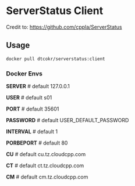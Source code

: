 # ServerStatus Client

Credit to: https://github.com/cppla/ServerStatus

## Usage

`docker pull dtcokr/serverstatus:client`

### Docker Envs

**SERVER** # default 127.0.0.1

**USER** # default s01


**PORT** # default 35601

**PASSWORD** # default USER_DEFAULT_PASSWORD

**INTERVAL** # default 1

**PORBEPORT** # default 80

**CU** # default cu.tz.cloudcpp.com

**CT** # default ct.tz.cloudcpp.com

**CM** # default cm.tz.cloudcpp.com